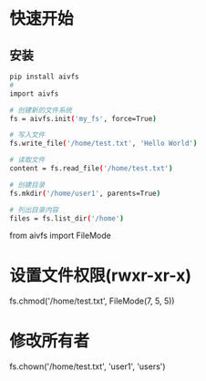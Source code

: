 # 快速开始

## 安装

```bash
pip install aivfs
# 
import aivfs

# 创建新的文件系统
fs = aivfs.init('my_fs', force=True)

# 写入文件
fs.write_file('/home/test.txt', 'Hello World')

# 读取文件
content = fs.read_file('/home/test.txt')

# 创建目录
fs.mkdir('/home/user1', parents=True)

# 列出目录内容
files = fs.list_dir('/home')
```


from aivfs import FileMode

# 设置文件权限(rwxr-xr-x)
fs.chmod('/home/test.txt', FileMode(7, 5, 5))

# 修改所有者
fs.chown('/home/test.txt', 'user1', 'users')